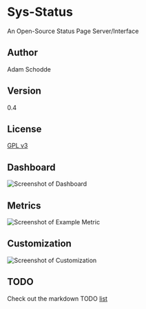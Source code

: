 Sys-Status
==========

An Open-Source Status Page Server/Interface

Author
-----
Adam Schodde

Version
-------
0.4

License
-------
[GPL v3](https://tldrlegal.com/license/gnu-general-public-license-v3-&#40;gpl-3&#41;)


Dashboard
---------
![Screenshot of Dashboard](http://i.imgur.com/KpWhhC7.png)

Metrics
-------
![Screenshot of Example Metric](http://i.imgur.com/RFFJj8o.png)

Customization
--------------
![Screenshot of Customization](http://i.imgur.com/jo0BnFO.png)


TODO
----
Check out the markdown TODO [list](TODO.md)
